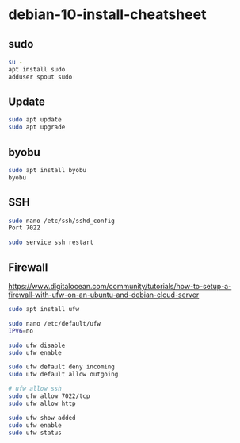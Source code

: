# debian-10-install-cheatsheet

## sudo
```bash
su -
apt install sudo
adduser spout sudo
```

## Update
```bash
sudo apt update
sudo apt upgrade
```

## byobu
```bash
sudo apt install byobu
byobu
```

## SSH
```bash
sudo nano /etc/ssh/sshd_config
Port 7022

sudo service ssh restart
```

## Firewall
https://www.digitalocean.com/community/tutorials/how-to-setup-a-firewall-with-ufw-on-an-ubuntu-and-debian-cloud-server

```bash
sudo apt install ufw

sudo nano /etc/default/ufw
IPV6=no

sudo ufw disable
sudo ufw enable

sudo ufw default deny incoming
sudo ufw default allow outgoing

# ufw allow ssh
sudo ufw allow 7022/tcp
sudo ufw allow http

sudo ufw show added
sudo ufw enable
sudo ufw status
```
